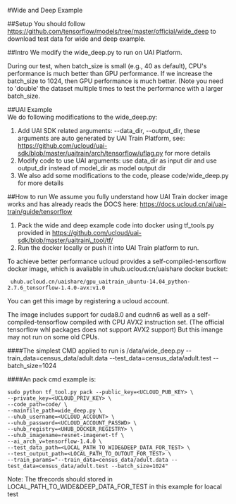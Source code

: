 #Wide and Deep Example

##Setup
You should follow https://github.com/tensorflow/models/tree/master/official/wide_deep to download test data for wide and deep example.

##Intro
We modify the wide\_deep.py to run on UAI Platform. 

During our test, when batch\_size is small (e.g., 40 as default), CPU's performance is much better than GPU performance. If we increase the batch\_size to 1024, then GPU performance is much better. (Note you need to 'double' the dataset multiple times to test the performance with a larger batch\_size.

##UAI Example                                                                                                                                                 
We do following modifications to the wide\_deep.py:  
                                                                                                        
1. Add UAI SDK related arguments: --data\_dir, --output\_dir, these arguments are auto generated by UAI Train Platform, see: https://github.com/ucloud/uai-sdk/blob/master/uaitrain/arch/tensorflow/uflag.py for more details                                                                
2. Modify code to use UAI arguments: use data_dir as input dir and use output\_dir instead of model\_dir as model output dir  
3. We also add some modifications to the code, please code/wide\_deep.py for more details

##How to run
We assume you fully understand how UAI Train docker image works and has already reads the DOCS here: https://docs.ucloud.cn/ai/uai-train/guide/tensorflow

1. Pack the wide and deep example code into docker using tf\_tools.py provided in https://github.com/ucloud/uai-sdk/blob/master/uaitrain\_tool/tf/
2. Run the docker locally or push it into UAI Train platform to run.

To achieve better performance ucloud provides a self-compiled-tensorflow docker image, which is avaliable in uhub.ucloud.cn/uaishare docker bucket:

     uhub.ucloud.cn/uaishare/gpu_uaitrain_ubuntu-14.04_python-2.7.6_tensorflow-1.4.0-avx:v1.0

You can get this image by registering a ucloud account. 

The image includes support for cuda8.0 and cudnn6 as well as a self-compiled-tensorflow compiled with CPU AVX2 instruction set. (The official tensorflow whl packages does not support AVX2 support) But this imange may not run on some old CPUs.
   
####The simplest CMD applied to run is 
    /data/wide_deep.py --train_data=census_data/adult.data --test_data=census_data/adult.test --batch_size=1024

####An pack cmd example is:

    sudo python tf_tool.py pack --public_key=<UCLOUD_PUB_KEY> \ 
    --private_key=<UCLOUD_PRIV_KEY> \
    --code_path=code/ \
    --mainfile_path=wide_deep.py \
    --uhub_username=<UCLOUD_ACCOUNT> \
    --uhub_password=<UCLOUD_ACCOUNT_PASSWD> \
    --uhub_registry=<UHUB_DOCKER_REGISTRY> \
    --uhub_imagename=resnet-imagenet-tf \
    --ai_arch_v=tensorflow-1.4.0 \
    --test_data_path=<LOCAL_PATH_TO_WIDE&DEEP_DATA_FOR_TEST> \
    --test_output_path=<LOCAL_PATH_TO_OUTOUT_FOR_TEST> \
    --train_params="--train_data=census_data/adult.data --test_data=census_data/adult.test --batch_size=1024"
   
Note: 
The tfrecords should stored in LOCAL\_PATH\_TO\_WIDE&DEEP\_DATA\_FOR\_TEST in this example for loacal test
